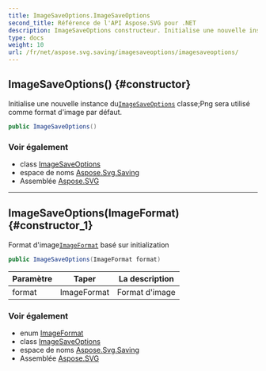 ```yaml
---
title: ImageSaveOptions.ImageSaveOptions
second_title: Référence de l'API Aspose.SVG pour .NET
description: ImageSaveOptions constructeur. Initialise une nouvelle instance duImageSaveOptions classePng sera utilisé comme format dimage par défaut.
type: docs
weight: 10
url: /fr/net/aspose.svg.saving/imagesaveoptions/imagesaveoptions/
---
```

## ImageSaveOptions() {#constructor}

Initialise une nouvelle instance du[`ImageSaveOptions`](../) classe;Png sera utilisé comme format d'image par défaut.

```csharp
public ImageSaveOptions()
```

### Voir également

* class [ImageSaveOptions](../)
* espace de noms [Aspose.Svg.Saving](../../imagesaveoptions/)
* Assemblée [Aspose.SVG](../../../)

---

## ImageSaveOptions(ImageFormat) {#constructor_1}

Format d'image[`ImageFormat`](../../../aspose.svg.rendering.image/imageformat/) basé sur initialization

```csharp
public ImageSaveOptions(ImageFormat format)
```

| Paramètre | Taper | La description |
| --- | --- | --- |
| format | ImageFormat | Format d'image |

### Voir également

* enum [ImageFormat](../../../aspose.svg.rendering.image/imageformat/)
* class [ImageSaveOptions](../)
* espace de noms [Aspose.Svg.Saving](../../imagesaveoptions/)
* Assemblée [Aspose.SVG](../../../)


